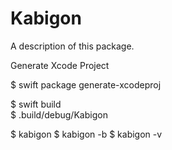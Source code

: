 # Kabigon

A description of this package.


Generate Xcode Project

$ swift package generate-xcodeproj


$ swift build   
$ .build/debug/Kabigon


$ kabigon
$ kabigon -b
$ kabigon -v
